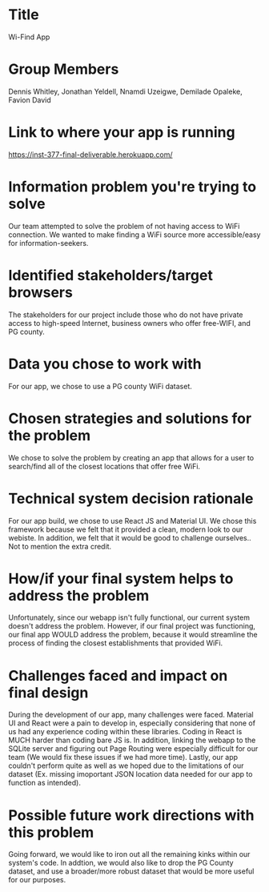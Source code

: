 # Title
Wi-Find App

# Group Members
Dennis Whitley, Jonathan Yeldell, Nnamdi Uzeigwe, Demilade Opaleke, Favion David

# Link to where your app is running
https://inst-377-final-deliverable.herokuapp.com/

# Information problem you're trying to solve
Our team attempted to solve the problem of not having access to WiFi connection.
We wanted to make finding a WiFi source more accessible/easy for information-seekers.

# Identified stakeholders/target browsers
The stakeholders for our project include those who do not have private access to high-speed Internet, business owners who offer free-WIFI, and PG county.

# Data you chose to work with
For our app, we chose to use a PG county WiFi dataset.

# Chosen strategies and solutions for the problem
We chose to solve the problem by creating an app that allows for a user to search/find all of the closest locations that offer free WiFi.

# Technical system decision rationale
For our app build, we chose to use React JS and Material UI.
We chose this framework because we felt that it provided a clean, modern look to our webiste. In addition, we felt that it would be good to challenge ourselves.. Not to mention the extra credit.

# How/if your final system helps to address the problem
Unfortunately, since our webapp isn't fully functional, our current system doesn't address the problem. However, if our final project was functioning, our final app WOULD address the problem, because it would streamline the process of finding the closest establishments that provided WiFi.

# Challenges faced and impact on final design
During the development of our app, many challenges were faced. Material UI and React were a pain to develop in, especially considering that none of us had any experience coding within these libraries. Coding in React is MUCH harder than coding bare JS is.
In addition, linking the webapp to the SQLite server and figuring out Page Routing were especially difficult for our team (We would fix these issues if we had more time). Lastly, our app couldn't perform quite as well as we hoped due to the limitations of our dataset (Ex. missing imoportant JSON location data needed for our app to function as intended).

# Possible future work directions with this problem
Going forward, we would like to iron out all the remaining kinks within our system's code. In addtion, we would also like to drop the PG County dataset, and use a broader/more robust dataset that would be more useful for our purposes.